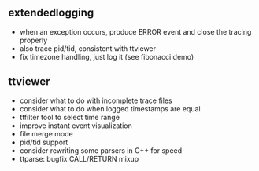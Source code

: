 ## extendedlogging

* when an exception occurs, produce ERROR event and close the tracing properly
* also trace pid/tid, consistent with ttviewer
* fix timezone handling, just log it (see fibonacci demo)

## ttviewer

* consider what to do with incomplete trace files
* consider what to do when logged timestamps are equal
* ttfilter tool to select time range
* improve instant event visualization
* file merge mode
* pid/tid support
* consider rewriting some parsers in C++ for speed
* ttparse: bugfix CALL/RETURN mixup


